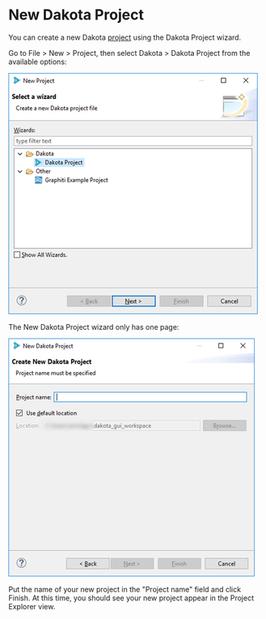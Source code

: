 New Dakota Project
=======

You can create a new Dakota [project](../miscgui/Eclipse.html#projects) using the Dakota Project wizard.

Go to File > New > Project, then select Dakota > Dakota Project from the available options:

![alt text](img/GettingStarted_NewDakotaProject_3.png "Dakota preferences")

The New Dakota Project wizard only has one page:

![alt text](img/GettingStarted_NewDakotaProject_4.png "Dakota preferences")

Put the name of your new project in the "Project name" field and click Finish.  At this time, you should see your new project appear in the Project Explorer view.
